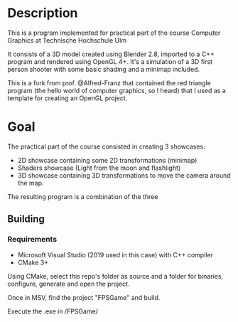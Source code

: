 # Description
This is a program implemented for practical part of the course Computer Graphics at Technische Hochschule Ulm

It consists of a 3D model created using Blender 2.8, imported to a C++ program and rendered using OpenGL 4+. It's a simulation of a
3D first person shooter with some basic shading and a minimap included.

This is a fork from prof. @Alfred-Franz that contained the red triangle program (the hello world of computer graphics, so I heard) that I used as a template for creating an OpenGL project.

# Goal
The practical part of the course consisted in creating 3 showcases:

* 2D showcase containing some 2D transformations (minimap)
* Shaders showcase (Light from the moon and flashlight)
* 3D showcase containing 3D transformations to move the camera around the map.

The resulting program is a combination of the three

## Building
### Requirements
* Microsoft Visual Studio (2019 used in this case) with C++ compiler
* CMake 3+

Using CMake, select this repo's folder as source and a folder for binaries, configure, generate and open the project.

Once in MSV, find the project "FPSGame" and build. 

Execute the .exe in /FPSGame/

